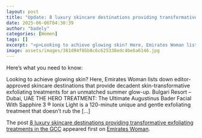 ```yaml
---
layout: post
title: "Update: 8 luxury skincare destinations providing transformative exfoliating treatments in the GCC"
date: 2025-06-06T04:30:39
author: "badely"
categories: [Women]
tags: []
excerpt: "<p>Looking to achieve glowing skin? Here, Emirates Woman lists down editor-approved skincare destinations that provide decadent skin-transformative ex"
image: assets/images/381d94f85b8c6c625338edc4be6a6146.jpg
---
```


Here’s what you need to know: <p>Looking to achieve glowing skin? Here, Emirates Woman lists down editor-approved skincare destinations that provide decadent skin-transformative exfoliating treatments for an unmatched summer glow-up. Bulgari Resort – Dubai, UAE THE HERO TREATMENT: The Ultimate Augustinus Bader Facial With Sapphire 3 ® Ionix Light is a 120-minute unique and gentle exfoliating treatment that doesn’t rub the [&#8230;]</p>
<p>The post <a href="https://emirateswoman.com/8-luxury-skincare-destinations-providing-transformative-exfoliating-treatments/" rel="nofollow">8 luxury skincare destinations providing transformative exfoliating treatments in the GCC</a> appeared first on <a href="https://emirateswoman.com" rel="nofollow">Emirates Woman</a>.</p>


